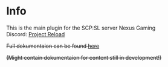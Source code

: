 # Info  
 This is the main plugin for the SCP:SL server Nexus Gaming \
 Discord: [Project Reload](https://skorplul.de/pr/invite)

 ~~Full dokumentaion can be found [here]()~~
 
 ~~(Might contain dokumentaion for content still in development!)~~
